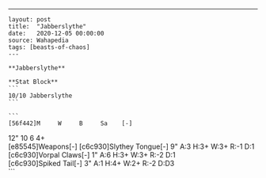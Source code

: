 ---
    layout: post
    title:  "Jabberslythe"
    date:   2020-12-05 00:00:00
    source: Wahapedia
    tags: [beasts-of-chaos]
    ---
    
    **Jabberslythe**
    
    **Stat Block**
    ```
    10/10 Jabberslythe
    ```
    
    ```
    [56f442]M     W     B     Sa    [-]
12"   10    6     4+    
[e85545]Weapons[-]
[c6c930]Slythey Tongue[-]
9"     A:3    H:3+   W:3+   R:-1   D:1   
[c6c930]Vorpal Claws[-]
1"     A:6    H:3+   W:3+   R:-2   D:1   
[c6c930]Spiked Tail[-]
3"     A:1    H:4+   W:2+   R:-2   D:D3  
    ```
    
    
    
